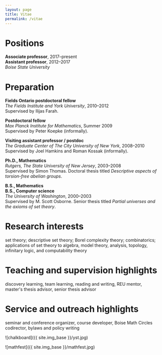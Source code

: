 ```yaml
---
layout: page
title: Vitae
permalink: /vitae
---
```


# Positions

**Associate professor**, 2017&ndash;present  
**Assistant professor**, 2012&ndash;2017  
*Boise State University*

# Preparation

**Fields Ontario postdoctoral fellow**  
*The Fields Institute and York University*, 2010&ndash;2012  
Supervised by Ilijas Farah.

**Postdoctoral fellow**  
*Max Planck Institute for Mathematics*, Summer 2009  
Supervised by Peter Koepke (informally).

**Visiting assistant professor / postdoc**  
*The Graduate Center of The City University of New York*, 2008&ndash;2010  
Supervised by Joel Hamkins and Roman Kossak (informally).

**Ph.D., Mathematics**  
*Rutgers, The State University of New Jersey*, 2003&ndash;2008  
Supervised by Simon Thomas. Doctoral thesis titled *Descriptive aspects of torsion-free abelian groups*.

**B.S., Mathematics**  
**B.S., Computer science**  
*The University of Washington*, 2000&ndash;2003  
Supervised by M. Scott Osborne. Senior thesis titled *Partial universes and the axioms of set theory*.

# Research interests

set theory; descriptive set theory; Borel complexity theory; combinatorics; applications of set theory to algebra, model theory, analysis, topology, infinitary logic, and computability theory

# Teaching and supervision highlights

discovery learning, team learning, reading and writing, REU mentor, master's thesis advisor, senior thesis advisor

# Service and outreach highlights

seminar and conference organizer, course developer, Boise Math Circles codirector, bylaws and policy writing

![chalkboard]({{ site.img_base }}/yst.jpg)

![mathfest]({{ site.img_base }}/mathfest.jpg)
